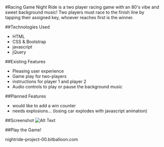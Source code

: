 #Racing Game
Night Ride is a two player racing game with an 80's vibe and sweet background music! Two players must race to the finish line by tapping their assigned key, whoever reaches first is the winner.

##Technologies Used

* HTML
* CSS & Bootstrap
* javascript
* jQuery

##Existing Features

* Pleasing user experience
* Game play for two-players
* instructions for player 1 and player 2
* Audio controls to play or pause the background music

##Planned Features

* would like to add a win counter
* needs explosions... (losing car explodes with javascript animation)

##Screenshot
![Alt Text](https://github.com/Srhbnnstr/project-00/blob/master/screenshot.jpg "screenshot")

##Play the Game!

nightride-project-00.bitballoon.com
